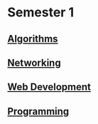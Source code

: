 # Semester 1

## [Algorithms](/Year1/Sem1/Algorithmic%20Problem%20Solving)

## [Networking](/Year1/Sem1/Networking%20Basics)

## [Web Development](/Year1/Sem1/Web%20Development%20Fundamentals)

## [Programming](/Year1/Sem1/Fundamentals%20of%20Programming%201)
